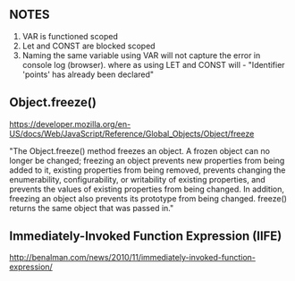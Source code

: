 ## NOTES

1. VAR is functioned scoped 
2. Let and CONST are blocked scoped 
3. Naming the same variable using VAR will not capture the error in console log (browser). where as using LET and CONST will - "Identifier 'points' has already been declared"

## Object.freeze()
https://developer.mozilla.org/en-US/docs/Web/JavaScript/Reference/Global_Objects/Object/freeze

"The Object.freeze() method freezes an object. A frozen object can no longer be changed; freezing an object prevents new properties from being added to it, existing properties from being removed, prevents changing the enumerability, configurability, or writability of existing properties, and prevents the values of existing properties from being changed. In addition, freezing an object also prevents its prototype from being changed. freeze() returns the same object that was passed in."

## Immediately-Invoked Function Expression (IIFE)
http://benalman.com/news/2010/11/immediately-invoked-function-expression/